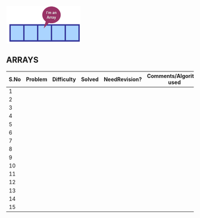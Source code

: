 <img src="../../../../../resources/arrays.png" alt="arrays" width="200" height="100"/>

## ARRAYS



 |S.No| Problem | Difficulty | Solved | NeedRevision?  | Comments/Algorithm used  |
 |---|---|---|---|---|---|
  | 1 | | | | | |
  | 2| | | | | |
  | 3 | | | | | |
  | 4 | | | | | |
  | 5 | | | | | |
  | 6 | | | | | |
  | 7 | | | | | |
  | 8 | | | | | |
  | 9 | | | | | |
  | 10 | | | | | |
  | 11 | | | | | |
  | 12 | | | | | |
  | 13 | | | | | |
  | 14 | | | | | |
  | 15 | | | | | |